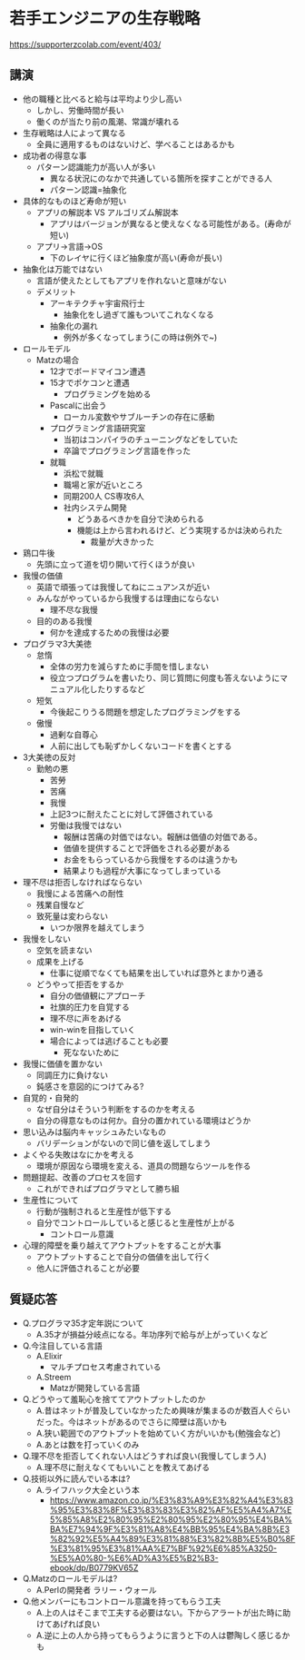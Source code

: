 # 若手エンジニアの生存戦略

https://supporterzcolab.com/event/403/

## 講演

- 他の職種と比べると給与は平均より少し高い
    - しかし、労働時間が長い
    - 働くのが当たり前の風潮、常識が壊れる
- 生存戦略は人によって異なる
    - 全員に適用するものはないけど、学べることはあるかも
- 成功者の得意な事
    - パターン認識能力が高い人が多い
        - 異なる状況にのなかで共通している箇所を探すことができる人
        - パターン認識=抽象化
- 具体的なものほど寿命が短い
    - アプリの解説本 VS アルゴリズム解説本
        - アプリはバージョンが異なると使えなくなる可能性がある。(寿命が短い)
    - アプリ→言語→OS
        - 下のレイヤに行くほど抽象度が高い(寿命が長い)
- 抽象化は万能ではない
    - 言語が使えたとしてもアプリを作れないと意味がない
    - デメリット
        - アーキテクチャ宇宙飛行士
            - 抽象化をし過ぎて誰もついてこれなくなる
        - 抽象化の漏れ
            - 例外が多くなってしまう(この時は例外で~)
- ロールモデル
    - Matzの場合
        - 12才でボードマイコン遭遇
        - 15才でポケコンと遭遇
            - プログラミングを始める
        - Pascalに出会う
            - ローカル変数やサブルーチンの存在に感動
        - プログラミング言語研究室
            - 当初はコンパイラのチューニングなどをしていた
            - 卒論でプログラミング言語を作った
        - 就職
            - 浜松で就職
            - 職場と家が近いところ
            - 同期200人 CS専攻6人
            - 社内システム開発
                - どうあるべきかを自分で決められる
                - 機能は上から言われるけど、どう実現するかは決められた
                    - 裁量が大きかった
- 鶏口牛後
    - 先頭に立って道を切り開いて行くほうが良い
- 我慢の価値
    - 英語で頑張っては我慢してねにニュアンスが近い
    - みんながやっているから我慢するは理由にならない
        - 理不尽な我慢
    - 目的のある我慢
        - 何かを達成するための我慢は必要
- プログラマ3大美徳
    - 怠惰
        - 全体の労力を減らすために手間を惜しまない
        - 役立つプログラムを書いたり、同じ質問に何度も答えないようにマニュアル化したりするなど
    - 短気
        - 今後起こりうる問題を想定したプログラミングをする
    - 傲慢
        - 過剰な自尊心
        - 人前に出しても恥ずかしくないコードを書くとする
- 3大美徳の反対
    - 勤勉の悪
        - 苦勞
        - 苦痛
        - 我慢
        - 上記3つに耐えたことに対して評価されている
        - 労働は我慢ではない
            - 報酬は苦痛の対価ではない。報酬は価値の対価である。
            - 価値を提供することで評価をされる必要がある
            - お金をもらっているから我慢をするのは違うかも
            - 結果よりも過程が大事になってしまっている
- 理不尽は拒否しなければならない
    - 我慢による苦痛への耐性
    - 残業自慢など
    - 致死量は変わらない
        - いつか限界を越えてしまう
- 我慢をしない
    - 空気を読まない
    - 成果を上げる
        - 仕事に従順でなくても結果を出していれば意外とまかり通る
    - どうやって拒否をするか
        - 自分の価値観にアプローチ
        - 社旗的圧力を自覚する
        - 理不尽に声をあげる
        - win-winを目指していく
        - 場合によっては逃げることも必要
            - 死なないために
- 我慢に価値を置かない
    - 同調圧力に負けない
    - 鈍感さを意図的につけてみる?
- 自覚的・自発的
    - なぜ自分はそういう判断をするのかを考える
    - 自分の得意なものは何か。自分の置かれている環境はどうか
- 思い込みは脳内キャッシュみたいなもの
    - バリデーションがないので同じ値を返してしまう
- よくやる失敗はなにかを考える
    - 環境が原因なら環境を変える、道具の問題ならツールを作る
- 問題提起、改善のプロセスを回す
    - これができればプログラマとして勝ち組
- 生産性について
    - 行動が強制されると生産性が低下する
    - 自分でコントロールしていると感じると生産性が上がる
        - コントロール意識
- 心理的障壁を乗り越えてアウトプットをすることが大事
    - アウトプットすることで自分の価値を出して行く
    - 他人に評価されることが必要

## 質疑応答

- Q.プログラマ35才定年説について
    - A.35才が損益分岐点になる。年功序列で給与が上がっていくなど
- Q.今注目している言語
    - A.Elixir
        - マルチプロセス考慮されている
    - A.Streem
        - Matzが開発している言語
- Q.どうやって羞恥心を捨ててアウトプットしたのか
    - A.昔はネットが普及していなかったため興味が集まるのが数百人ぐらいだった。今はネットがあるのでさらに障壁は高いかも
    - A.狭い範囲でのアウトプットを始めていく方がいいかも(勉強会など)
    - A.あとは数を打っていくのみ
- Q.理不尽を拒否してくれない人はどうすれば良い(我慢してしまう人)
    - A.理不尽に耐えなくてもいいことを教えてあげる
- Q.技術以外に読んでいる本は?
    - A.ライフハック大全という本
        - https://www.amazon.co.jp/%E3%83%A9%E3%82%A4%E3%83%95%E3%83%8F%E3%83%83%E3%82%AF%E5%A4%A7%E5%85%A8%E2%80%95%E2%80%95%E2%80%95%E4%BA%BA%E7%94%9F%E3%81%A8%E4%BB%95%E4%BA%8B%E3%82%92%E5%A4%89%E3%81%88%E3%82%8B%E5%B0%8F%E3%81%95%E3%81%AA%E7%BF%92%E6%85%A3250-%E5%A0%80-%E6%AD%A3%E5%B2%B3-ebook/dp/B0779KV65Z
- Q.Matzのロールモデルは?
    - A.Perlの開発者 ラリー・ウォール
- Q.他メンバーにもコントロール意識を持ってもらう工夫
    - A.上の人はそこまで工夫する必要はない。下からアラートが出た時に助けてあげれば良い
    - A.逆に上の人から持ってもらうように言うと下の人は鬱陶しく感じるかも
        